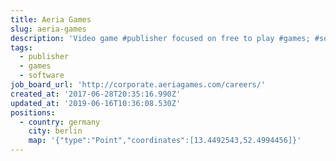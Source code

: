 ```yaml
---
title: Aeria Games
slug: aeria-games
description: 'Video game #publisher focused on free to play #games; #software'
tags:
  - publisher
  - games
  - software
job_board_url: 'http://corporate.aeriagames.com/careers/'
created_at: '2017-06-28T20:35:16.990Z'
updated_at: '2019-06-16T10:36:08.530Z'
positions:
  - country: germany
    city: berlin
    map: '{"type":"Point","coordinates":[13.4492543,52.4994456]}'
---
```


